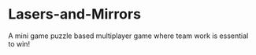# Lasers-and-Mirrors
A mini game puzzle based multiplayer game where team work is essential to win!
